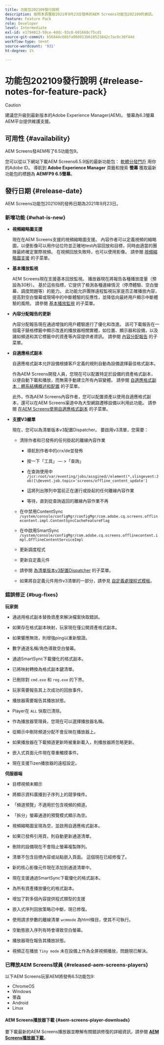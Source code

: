 ```yaml
---
title: 功能包202109發行說明
description: 按照本頁獲取2021年9月23日發佈的AEM Screens功能包202109的資訊。
feature: Feature Pack
role: Developer
level: Intermediate
exl-id: e1794013-59ce-4ddc-93c0-601668c75cd1
source-git-commit: b56844c66bfa980013b610523842c7ac0c30f44d
workflow-type: tm+mt
source-wordcount: '931'
ht-degree: 1%

---
```


# 功能包202109發行說明 {#release-notes-for-feature-pack}

>[!CAUTION]
>建議您升級到最新版本的Adobe Experience Manager(AEM)。 螢幕為6.3螢幕AEM平台提供維護支援。

## 可用性 {#availability}

AEM Screens發AEM布了6.5功能包9。

您可以從以下網站下載AEM Screens6.5.9版的最新功能包： [軟體分發門戶](https://experience.adobe.com/#/downloads/content/software-distribution/en/aem.html) 用你的Adobe ID。 導航到 **Adobe Experience Manager** 頁籤和搜索 **螢幕** 獲取最新功能包的標題為 **AEMFP9 6.5螢幕**。

## 發行日期 {#release-date}

AEM Screens功能包202109的發佈日期為2021年9月23日。

### 新增功能 {#what-is-new}

* **視頻縮略圖支援**

   現在在AEM Screens支援的視頻縮略圖支援。 內容作者可以定義視頻的縮略圖，以便影像可以用作佔位符並正確地test內容回放和目標，同時由適當的團隊最終確定實際視頻。 在視頻回放失敗時，也可以使用影像。
請參閱 [視頻縮略圖支援](/help/user-guide/thumbnail-support.md) 的子菜單。

* **基本播放監視**

   AEM Screens現在支援基本回放監視。 播放器現在將報告各種播放度量（預設為30秒）。 基於這些指標，它提供了檢測各種邊緣情況（停滯體驗、空白螢幕、調度問題等）的能力。 此功能允許團隊遠程監視玩家是否正確播放內容，提高對空白螢幕或現場中的中斷體驗的反應性，並降低向最終用戶顯示中斷體驗的風險。
請參閱 [基本播放監視](https://experienceleague.adobe.com/docs/experience-manager-screens/user-guide/administering/installing-screens-player.html?lang=en#playback-monitoring) 的子菜單。

* **內容分配報告的更新**

   內容分配報告現在通過增強的用戶體驗進行了優化和改進。 該可下載報告在一個電子錶格標籤中顯示改進的播放器相關實體，如位置、顯示器和設備，以及諸如頻道和其它標籤中的資產等內容提供者資訊。
請參閱 [內容分配報告](/help/user-guide/content-assignment-report.md) 的子菜單。

* **自適應格式副本**

   自適應格式副本允許設備根據客戶定義的規則自動為設備選擇最佳格式副本。

   作為AEM Screens開發人員，您現在可以配置特定於設備的資產格式副本，以便自動下載和播放，而無需手動建立所有內容變體。 請參閱 [自適應格式副本：體系結構概述和配置](/help/user-guide/adaptive-renditions.md) 的子菜單。

   此外，作為AEM Screens內容作者，您可以配置資產以使用自適應格式副本，還可以在AEM Screens渠道中為大型網路遷移設備以利用此功能。 請參閱 [在AEM Screens使用自適應格式副本](/help/user-guide/using-adaptive-renditions.md) 的子菜單。

* **支援V3艙單**

   現在，您可以為清單版本v3配置Dispatcher。 要啟用v3清單，您需要：

   * 清除作者和已發佈的任何掛起的離線內容作業

      * 導航到作者中的crx/de並發佈

      * 按一下「工具」 — >「查詢」

      * 在查詢使用中 `/jcr:root/var/eventing/jobs/assgined//element(*,slingevent:Job)[\@event.job.topic='screens/offline_content_update']`

      * 這將列出隊列中當前正在運行或掛起的任何離線內容作業

      * 等待，直到從查詢返回的離線內容作業不再
   * 在中禁用ContentSync `/system/console/configMgr/configMgr/com.adobe.cq.screens.offlinecontent.impl.ContentSyncCacheFeatureFlag`

   * 在中啟用SmartSync `/system/console/configMgr/com.adobe.cq.screens.offlinecontent.impl.OfflineContentServiceImpl`

   * 更新調度程式

   * 更新自定義元件


   * 請參閱 [為清單版本v3配置Dispatcher](https://experienceleague.adobe.com/docs/experience-manager-screens/user-guide/administering/dispatcher-configurations-aem-screens.html?lang=en#configuring-dispatcherv3) 的子菜單。
   * 如果將自定義元件用作v3清單的一部分，請參見 [自定義處理程式模板](https://experienceleague.adobe.com/docs/experience-manager-screens/user-guide/developing/developing-custom-component-tutorial-develop.html?lang=en#custom-handlers)。



### 錯誤修正 {#bug-fixes}

**玩家側**

* 通過用格式副本替換資產來解決檔案快取錯誤。

* 如果存在格式副本映射，玩家現在僅公開資產格式副本。

* 如果響應無效，則增強ping以重新驗證。

* 數字通道名稱/角色導致空白螢幕。

* 通過SmartSync下載優化的格式副本。

* 已將映射轉換為格式副本鍵清單。

* 已刪除對 `cmd.exe` 和 `reg.exe` 的下界。

* 玩家需要報告其上次成功的回放事件。

* 播放器需要報告其播放狀態。

* Player在 `ALL` 快取已清除。

* 作為播放器管理員，您現在可以選擇播放器名稱。

* 從顯示中刪除頻道分配不會反映在播放器上。

* 如果播放器在下載頻道更新時被重新載入，則播放器將忽略更新。

* 嵌入式頁面元件現在尊重觸摸事件。

* 現在支援Tizen播放器的遠程設定。

**伺服器端**

* 目標視頻未顯示
* 將顯示資料廣播到子序列上的競爭條件。

* 「頻道預覽」不適用於包含視頻的頻道。

* 「拆分」螢幕通道的預覽模式顯示為空。

* 視頻縮略圖呈現為空，並啟用自適應格式副本。

* 如果已發佈引用頁，則自動更新通道清單。

* 刪除的設備現在不會阻止螢幕複製隊列。

* 清單不包含目標內容或站點嵌入頁面。 這個現在已經修復了。

* 新的核心影像元件現在添加到通道清單中。

* 現在支援通過SmartSync下載優化的格式副本。

* 為所有資產播放優化的格式副本。

* 增加了對多個內容提供程式類型的支援

* 嵌入式序列回放策略已中斷，現已修復。

* 使用請求參數的離線清單 `wcmmode` 為html條目，使其不可執行。

* 空動態嵌入序列有時會導致空白螢幕。

* 播放器現在報告其播放狀態。

* 視頻正在播放 `Tiny mode` 未在設備上作為全屏視頻播放，問題現已解決。

### 已釋放AEM Screens球員 {#released-aem-screens-players}

以下AEM Screens玩家AEM將發佈6.5功能包9:

* ChromeOS
* Windows
* 蒂森
* Android
* Linux

#### AEM Screens播放器下載  {#aem-screens-player-downloads}

要下載最新的AEM Screens播放器並瞭解有關錯誤修復的詳細資訊，請參閱 **[AEM Screens播放器下載](https://download.macromedia.com/screens/index.html)**。
